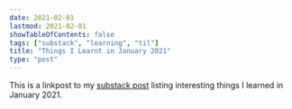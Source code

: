 ```yaml
---
date: 2021-02-01
lastmod: 2021-02-01
showTableOfContents: false
tags: ["substack", "learning", "til"]
title: "Things I Learnt in January 2021"
type: "post"
---
```

This is a linkpost to my [substack post](https://lovkush.substack.com/p/things-i-learnt-in-january-2021) listing interesting things I learned in January 2021. 
